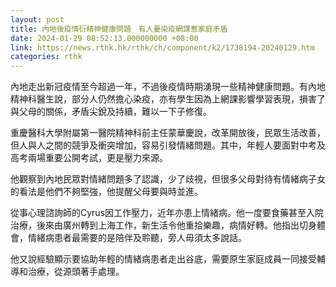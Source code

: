 ```yaml
---
layout: post
title: 內地後疫情衍精神健康問題　有人憂染疫網課惹家庭矛盾
date: 2024-01-29 08:52:13.000000000 +08:00
link: https://news.rthk.hk/rthk/ch/component/k2/1738194-20240129.htm
categories: rthk
---
```


內地走出新冠疫情至今超過一年，不過後疫情時期湧現一些精神健康問題。有內地精神科醫生說，部分人仍然擔心染疫，亦有學生因為上網課影響學習表現，損害了與父母的關係，矛盾尖銳及持續，難以一下子修復。

重慶醫科大學附屬第一醫院精神科前主任蒙華慶說，改革開放後，民眾生活改善，但人與人之間的競爭及衝突增加，容易引發情緒問題。其中，年輕人要面對中考及高考兩場重要公開考試，更是壓力來源。

他觀察到內地民眾對情緒問題多了認識，少了歧視，但很多父母對待有情緒病子女的看法是他們不夠堅強，他提醒父母要與時並進。

從事心理諮詢師的Cyrus因工作壓力，近年亦患上情緒病。他一度要食藥甚至入院治療，後來由廣州轉到上海工作，新生活令他重拾樂趣，病情好轉。他指出切身體會，情緒病患者最需要的是陪伴及聆聽，旁人毋須太多說話。

他又說經驗顯示要協助年輕的情緒病患者走出谷底，需要原生家庭成員一同接受輔導和治療，從源頭著手處理。
